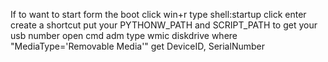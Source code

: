 If to want to start form the boot click win+r type shell:startup click enter create a shortcut put your PYTHONW_PATH and  SCRIPT_PATH
to get your usb number open cmd adm type wmic diskdrive where "MediaType='Removable Media'" get DeviceID, SerialNumber
